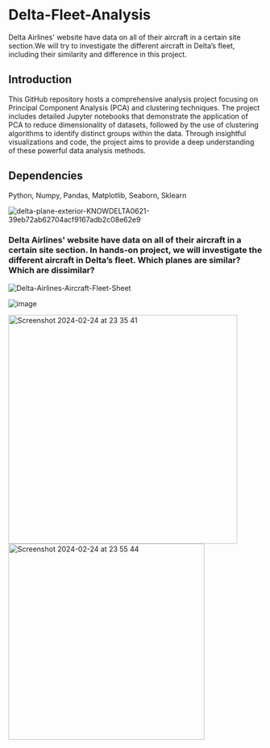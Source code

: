 # Delta-Fleet-Analysis
Delta Airlines' website have data on all of their aircraft in a certain site section.We will try to investigate the different aircraft in Delta’s fleet, including their similarity and difference in this project.

## Introduction
This GitHub repository hosts a comprehensive analysis project focusing on Principal Component Analysis (PCA) and clustering techniques. The project includes detailed Jupyter notebooks that demonstrate the application of PCA to reduce dimensionality of datasets, followed by the use of clustering algorithms to identify distinct groups within the data. Through insightful visualizations and code, the project aims to provide a deep understanding of these powerful data analysis methods.

## Dependencies
Python, Numpy, Pandas, Matplotlib, Seaborn, Sklearn

![delta-plane-exterior-KNOWDELTA0621-39eb72ab62704acf9167adb2c08e62e9](https://github.com/trungle14/Delta_Airline_PCA_Clustering/assets/143222481/0e801f2f-f054-4bf1-818a-216c58c10374)




### Delta Airlines' website have data on all of their aircraft in a certain site section. In hands-on project, we will investigate the different aircraft in Delta’s fleet. Which planes are similar? Which are dissimilar?




![Delta-Airlines-Aircraft-Fleet-Sheet](https://github.com/trungle14/Delta_Airline_PCA_Clustering/assets/143222481/9a7b1c9c-e6f9-4fd3-812a-9982fcc6e075)


![image](https://github.com/trungle14/Delta_Airline_PCA_Clustering/assets/143222481/d8fbfdf1-005e-4bc3-8cdf-9b30d5d31618)

<img width="454" alt="Screenshot 2024-02-24 at 23 35 41" src="https://github.com/trungle14/Delta_Airline_PCA_Clustering/assets/143222481/60bf5bf9-4cf8-4761-9e05-5546b3a3f793">



<img width="389" alt="Screenshot 2024-02-24 at 23 55 44" src="https://github.com/trungle14/Delta_Airline_PCA_Clustering/assets/143222481/215cfe59-c42a-4c12-b4b9-a745d8895449">
